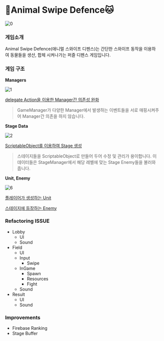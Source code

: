 # 🐶Animal Swipe Defence🐱

![0](https://user-images.githubusercontent.com/31693348/81091380-1f0c5b00-8f3a-11ea-9ef4-57be6bfa1ccc.png)

### 게임소개

Animal Swipe Defence(애니멀 스와이프 디펜스)는 간단한 스와이프 동작을 이용하여 동물들을 생산, 합체 시켜나가는 퍼즐 디펜스 게임입니다.



### 게임 구조

**Managers**

![1](https://user-images.githubusercontent.com/31693348/81091324-08660400-8f3a-11ea-9f4c-0d1987a90b1e.png)

[delegate Action을 이용한 Manager간 의존성 완화](https://github.com/JuicyPark/ASD_Refactoring/tree/develop/Assets/Scripts/Manager)

> GameManager가 다양한 Manager에서 발생하는 이벤트들을 서로 매핑시켜주어 Manager간 의존을 하지 않습니다.



**Stage Data**

![2](https://user-images.githubusercontent.com/31693348/81091360-14ea5c80-8f3a-11ea-933b-19aa11757878.png)

[ScriptableObject를 이용하여 Stage 생성](https://github.com/JuicyPark/ASD_Refactoring/blob/develop/Assets/Scripts/Data/EnemyData.cs)

> 스테이지들을  ScriptableObject로 만들어 두어 수정 및 관리가 용이합니다. 이 데이터들은 StageManager에서 해당 레벨에 맞는 Stage Enemy들을 불러와줍니다.



**Unit, Enemy**

![6](https://user-images.githubusercontent.com/31693348/81091402-27649600-8f3a-11ea-9bd5-34b3e390a029.png)

[플레이어가 생성하는 Unit](https://github.com/JuicyPark/ASD_Refactoring/blob/develop/Assets/Scripts/Unit.cs)

[스테이지에 등장하는 Enemy](https://github.com/JuicyPark/ASD_Refactoring/blob/develop/Assets/Scripts/Enemy.cs)



### Refactoring ISSUE

- Lobby
  - UI
  - Sound
- Field
  - UI
  - Input
    - Swipe
  - InGame
    - Spawn
    - Resources
    - Fight
  - Sound
- Result
  - UI
  - Sound



### Improvements

- Firebase Ranking
- Stage Buffer